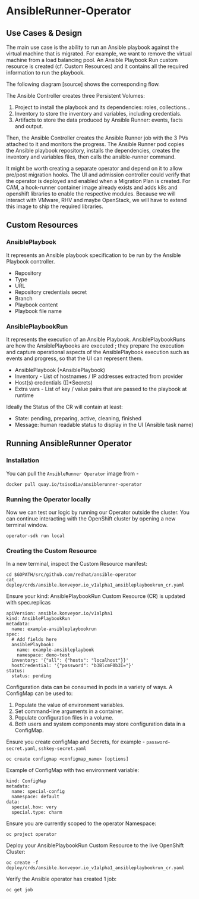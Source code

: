 # AnsibleRunner-Operator

## Use Cases & Design
The main use case is the ability to run an Ansible playbook against the virtual machine that is
migrated. For example, we want to remove the virtual machine from a load balancing pool. An
Ansible Playbook Run custom resource is created (cf. Custom Resources) and it contains all the
required information to run the playbook.

The following diagram [source] shows the corresponding flow.

The Ansible Controller creates three Persistent Volumes:
1. Project to install the playbook and its dependencies: roles, collections...
2. Inventory to store the inventory and variables, including credentials.
3. Artifacts to store the data produced by Ansible Runner: events, facts and output.

Then, the Ansible Controller creates the Ansible Runner job with the 3 PVs attached to it and
monitors the progress. The Ansible Runner pod copies the Ansible playbook repository, installs
the dependencies, creates the inventory and variables files, then calls the ansible-runner
command.

It might be worth creating a separate operator and depend on it to allow pre/post migration
hooks. The UI and admission controller could verify that the operator is deployed and enabled
when a Migration Plan is created.
For CAM, a hook-runner container image already exists and adds k8s and openshift libraries to
enable the respective modules. Because we will interact with VMware, RHV and maybe
OpenStack, we will have to extend this image to ship the required libraries.


## Custom Resources

### AnsiblePlaybook 
It represents an Ansible playbook specification to be run by the Ansible
Playbook controller.
- Repository
- Type
- URL
- Repository credentials secret
- Branch
- Playbook content
- Playbook file name

### AnsiblePlaybookRun 
It represents the execution of an Ansible Playbook.
AnsiblePlaybookRuns are how the AnsiblePlaybooks are executed ; they prepare the execution
and capture operational aspects of the AnsiblePlaybook execution such as events and progress,
so that the UI can represent them.
- AnsiblePlaybook (*AnsiblePlaybook)
- Inventory - List of hostnames / IP addresses extracted from provider
- Host(s) credentials ([]*Secrets)
- Extra vars - List of key / value pairs that are passed to the playbook at runtime

Ideally the Status of the CR will contain at least:

- State: pending, preparing, active, cleaning, finished
- Message: human readable status to display in the UI (Ansible task name)

## Running AnsibleRunner Operator

### Installation
You can pull the `AnsibleRunner Operator` image from -
```
docker pull quay.io/tsisodia/ansiblerunner-operator
```

### Running the Operator locally
Now we can test our logic by running our Operator outside the cluster. You can continue interacting with the OpenShift cluster by opening a new terminal window.
```
operator-sdk run local 
```

### Creating the Custom Resource 
In a new terminal, inspect the Custom Resource manifest:
```
cd $GOPATH/src/github.com/redhat/ansible-operator
cat deploy/crds/ansible.konveyor.io_v1alpha1_ansibleplaybookrun_cr.yaml
```
Ensure your kind: AnsiblePlaybookRun Custom Resource (CR) is updated with spec.replicas
```
apiVersion: ansible.konveyor.io/v1alpha1
kind: AnsiblePlaybookRun
metadata:
  name: example-ansibleplaybookrun
spec:
  # Add fields here
  ansiblePlaybook: 
    name: example-ansibleplaybook
    namespace: demo-test
  inventory: '{"all": {"hosts": "localhost"}}'
  hostCredential: '{"password": "b3BlcmF0b3I="}'
status: 
  status: pending
```
Configuration data can be consumed in pods in a variety of ways. A ConfigMap can be used to:

1. Populate the value of environment variables.
2. Set command-line arguments in a container.
3. Populate configuration files in a volume.
4. Both users and system components may store configuration data in a ConfigMap.

Ensure you create configMap and Secrets, for example - `password-secret.yaml`, `sshkey-secret.yaml`
```
oc create configmap <configmap_name> [options]
```

Example of ConfigMap with two environment variable:
```apiVersion: v1
kind: ConfigMap
metadata:
  name: special-config 
  namespace: default
data:
  special.how: very 
  special.type: charm 
```

Ensure you are currently scoped to the operator Namespace:
```
oc project operator
```

Deploy your AnsiblePlaybookRun Custom Resource to the live OpenShift Cluster:
```
oc create -f deploy/crds/ansible.konveyor.io_v1alpha1_ansibleplaybookrun_cr.yaml
```

Verify the Ansible operator has created 1 job:
```
oc get job
```

